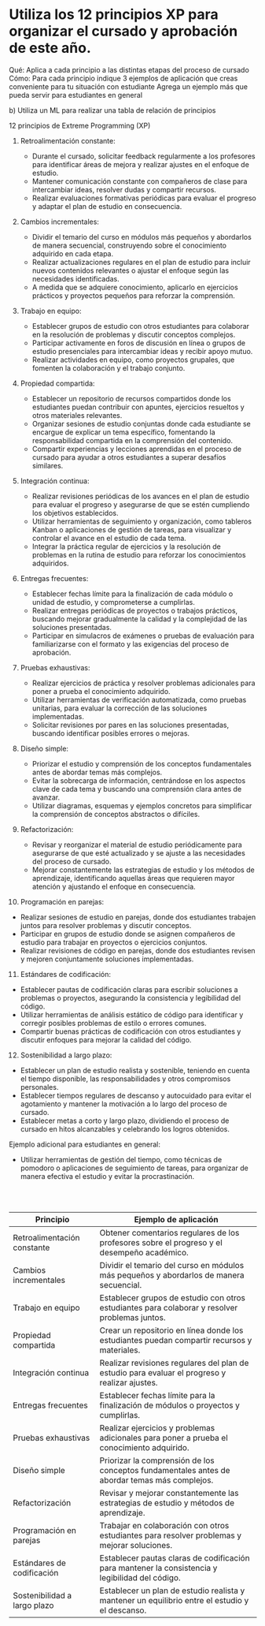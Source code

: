 # Utiliza los 12 principios XP para organizar el cursado y aprobación de este año.

Qué: 
Aplica a cada principio a las distintas etapas del proceso de cursado
Cómo: 
Para cada principio indique 3 ejemplos de aplicación que creas conveniente para tu situación con estudiante
Agrega un ejemplo más que pueda servir para estudiantes en general

b) Utiliza un ML para realizar una tabla de relación de principios

12 principios de Extreme Programming (XP) 
1. Retroalimentación constante:
   - Durante el cursado, solicitar feedback regularmente a los profesores para identificar áreas de mejora y realizar ajustes en el enfoque de estudio.
   - Mantener comunicación constante con compañeros de clase para intercambiar ideas, resolver dudas y compartir recursos.
   - Realizar evaluaciones formativas periódicas para evaluar el progreso y adaptar el plan de estudio en consecuencia.

2. Cambios incrementales:
   - Dividir el temario del curso en módulos más pequeños y abordarlos de manera secuencial, construyendo sobre el conocimiento adquirido en cada etapa.
   - Realizar actualizaciones regulares en el plan de estudio para incluir nuevos contenidos relevantes o ajustar el enfoque según las necesidades identificadas.
   - A medida que se adquiere conocimiento, aplicarlo en ejercicios prácticos y proyectos pequeños para reforzar la comprensión.

3. Trabajo en equipo:
   - Establecer grupos de estudio con otros estudiantes para colaborar en la resolución de problemas y discutir conceptos complejos.
   - Participar activamente en foros de discusión en línea o grupos de estudio presenciales para intercambiar ideas y recibir apoyo mutuo.
   - Realizar actividades en equipo, como proyectos grupales, que fomenten la colaboración y el trabajo conjunto.

4. Propiedad compartida:
   - Establecer un repositorio de recursos compartidos donde los estudiantes puedan contribuir con apuntes, ejercicios resueltos y otros materiales relevantes.
   - Organizar sesiones de estudio conjuntas donde cada estudiante se encargue de explicar un tema específico, fomentando la responsabilidad compartida en la comprensión del contenido.
   - Compartir experiencias y lecciones aprendidas en el proceso de cursado para ayudar a otros estudiantes a superar desafíos similares.

5. Integración continua:
   - Realizar revisiones periódicas de los avances en el plan de estudio para evaluar el progreso y asegurarse de que se estén cumpliendo los objetivos establecidos.
   - Utilizar herramientas de seguimiento y organización, como tableros Kanban o aplicaciones de gestión de tareas, para visualizar y controlar el avance en el estudio de cada tema.
   - Integrar la práctica regular de ejercicios y la resolución de problemas en la rutina de estudio para reforzar los conocimientos adquiridos.

6. Entregas frecuentes:
   - Establecer fechas límite para la finalización de cada módulo o unidad de estudio, y comprometerse a cumplirlas.
   - Realizar entregas periódicas de proyectos o trabajos prácticos, buscando mejorar gradualmente la calidad y la complejidad de las soluciones presentadas.
   - Participar en simulacros de exámenes o pruebas de evaluación para familiarizarse con el formato y las exigencias del proceso de aprobación.

7. Pruebas exhaustivas:
   - Realizar ejercicios de práctica y resolver problemas adicionales para poner a prueba el conocimiento adquirido.
   - Utilizar herramientas de verificación automatizada, como pruebas unitarias, para evaluar la corrección de las soluciones implementadas.
   - Solicitar revisiones por pares en las soluciones presentadas, buscando identificar posibles errores o mejoras.

8. Diseño simple:
   - Priorizar el estudio y comprensión de los conceptos fundamentales antes de abordar temas más complejos.
   - Evitar la sobrecarga de información, centrándose en los aspectos clave de cada tema y buscando una comprensión clara antes de avanzar.
   - Utilizar diagramas, esquemas y ejemplos concretos para simplificar la comprensión de conceptos abstractos o difíciles.

9. Refactorización:
   - Revisar y reorganizar el material de estudio periódicamente para asegurarse de que esté actualizado y se ajuste a las necesidades del proceso de cursado.
   - Mejorar constantemente las estrategias de estudio y los métodos de aprendizaje, identificando aquellas áreas que requieren mayor atención y ajustando el enfoque en consecuencia.
   
10. Programación en parejas:
   - Realizar sesiones de estudio en parejas, donde dos estudiantes trabajen juntos para resolver problemas y discutir conceptos.
   - Participar en grupos de estudio donde se asignen compañeros de estudio para trabajar en proyectos o ejercicios conjuntos.
   - Realizar revisiones de código en parejas, donde dos estudiantes revisen y mejoren conjuntamente soluciones implementadas.

11. Estándares de codificación:
   - Establecer pautas de codificación claras para escribir soluciones a problemas o proyectos, asegurando la consistencia y legibilidad del código.
   - Utilizar herramientas de análisis estático de código para identificar y corregir posibles problemas de estilo o errores comunes.
   - Compartir buenas prácticas de codificación con otros estudiantes y discutir enfoques para mejorar la calidad del código.

12. Sostenibilidad a largo plazo:
   - Establecer un plan de estudio realista y sostenible, teniendo en cuenta el tiempo disponible, las responsabilidades y otros compromisos personales.
   - Establecer tiempos regulares de descanso y autocuidado para evitar el agotamiento y mantener la motivación a lo largo del proceso de cursado.
   - Establecer metas a corto y largo plazo, dividiendo el proceso de cursado en hitos alcanzables y celebrando los logros obtenidos.

Ejemplo adicional para estudiantes en general:
- Utilizar herramientas de gestión del tiempo, como técnicas de pomodoro o aplicaciones de seguimiento de tareas, para organizar de manera efectiva el estudio y evitar la procrastinación.


<br>
<br>

| Principio                 | Ejemplo de aplicación                                                                 |
|---------------------------|---------------------------------------------------------------------------------------|
| Retroalimentación constante | Obtener comentarios regulares de los profesores sobre el progreso y el desempeño académico. |
| Cambios incrementales      | Dividir el temario del curso en módulos más pequeños y abordarlos de manera secuencial. |
| Trabajo en equipo          | Establecer grupos de estudio con otros estudiantes para colaborar y resolver problemas juntos. |
| Propiedad compartida       | Crear un repositorio en línea donde los estudiantes puedan compartir recursos y materiales. |
| Integración continua       | Realizar revisiones regulares del plan de estudio para evaluar el progreso y realizar ajustes. |
| Entregas frecuentes        | Establecer fechas límite para la finalización de módulos o proyectos y cumplirlas. |
| Pruebas exhaustivas        | Realizar ejercicios y problemas adicionales para poner a prueba el conocimiento adquirido. |
| Diseño simple              | Priorizar la comprensión de los conceptos fundamentales antes de abordar temas más complejos. |
| Refactorización            | Revisar y mejorar constantemente las estrategias de estudio y métodos de aprendizaje. |
| Programación en parejas    | Trabajar en colaboración con otros estudiantes para resolver problemas y mejorar soluciones. |
| Estándares de codificación | Establecer pautas claras de codificación para mantener la consistencia y legibilidad del código. |
| Sostenibilidad a largo plazo | Establecer un plan de estudio realista y mantener un equilibrio entre el estudio y el descanso. |